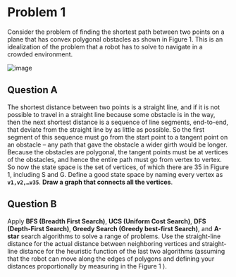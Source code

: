 # Problem 1
Consider the problem of finding the shortest path between two points on a plane that has convex polygonal obstacles as shown in Figure 1. This is an idealization of the problem that a robot has to solve to navigate in a crowded environment.

![image](https://user-images.githubusercontent.com/80089377/176014373-bda2e5dd-b5ef-46c8-ab0e-78fbeb8bb976.png)

## Question A
The shortest distance between two points is a straight line, and if it is not possible to travel in a straight line because some obstacle is in the way, then the next shortest distance is a sequence of line segments, end-to-end, that deviate from the straight line by as little as possible. So the first segment of this sequence must go from the start point to a tangent point on an obstacle – any path that gave the obstacle a wider girth would be longer. Because the obstacles are polygonal, the tangent points must be at vertices of the obstacles, and hence the entire path must go from vertex to vertex. So now the state space is the set of vertices, of which there are 35 in Figure 1, including S and G. Define a good state space by naming every vertex as **`v1,v2,…v35`**. **Draw a graph that connects all the vertices**.

## Question B
Apply **BFS (Breadth First Search)**, **UCS (Uniform Cost Search)**, **DFS (Depth-First Search)**, **Greedy Search (Greedy best-first Search)**, and **A-star** search algorithms to solve a range of problems. Use the straight-line distance for the actual distance between neighboring vertices and straight-line distance for the heuristic function of the last two algorithms (assuming that the robot can move along the edges of polygons and defining your distances proportionally by measuring in the Figure 1 ).
